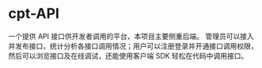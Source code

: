 # cpt-API
一个提供 API 接口供开发者调用的平台，本项目主要侧重后端。   管理员可以接入并发布接口，统计分析各接口调用情况；用户可以注册登录并开通接口调用权限，然后可以浏览接口及在线调试，还能使用客户端 SDK 轻松在代码中调用接口。
